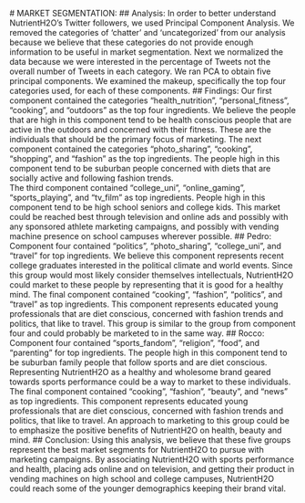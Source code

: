 \# MARKET SEGMENTATION: \#\# Analysis: In order to better understand
NutrientH2O’s Twitter followers, we used Principal Component Analysis.
We removed the categories of ‘chatter’ and ‘uncategorized’ from our
analysis because we believe that these categories do not provide enough
information to be useful in market segmentation. Next we normalized the
data because we were interested in the percentage of Tweets not the
overall number of Tweets in each category. We ran PCA to obtain five
principal components. We examined the makeup, specifically the top four
categories used, for each of these components. \#\# Findings: Our first
component contained the categories “health\_nutrition”,
“personal\_fitness”, “cooking”, and “outdoors” as the top four
ingredients. We believe the people that are high in this component tend
to be health conscious people that are active in the outdoors and
concerned with their fitness. These are the individuals that should be
the primary focus of marketing. The next component contained the
categories “photo\_sharing”, “cooking”, “shopping”, and “fashion” as the
top ingredients. The people high in this component tend to be suburban
people concerned with diets that are socially active and following
fashion trends.  
The third component contained “college\_uni”, “online\_gaming”,
“sports\_playing”, and “tv\_film” as top ingredients. People high in
this component tend to be high school seniors and college kids. This
market could be reached best through television and online ads and
possibly with any sponsored athlete marketing campaigns, and possibly
with vending machine presence on school campuses wherever possible.
\#\# Pedro: Component four contained “politics”, “photo\_sharing”,
“college\_uni”, and “travel” for top ingredients. We believe this
component represents recent college graduates interested in the
political climate and world events. Since this group would most likely
consider themselves intellectuals, NutrientH2O could market to these
people by representing that it is good for a healthy mind. The final
component contained “cooking”, “fashion”, “politics”, and “travel” as
top ingredients. This component represents educated young professionals
that are diet conscious, concerned with fashion trends and politics,
that like to travel. This group is similar to the group from component
four and could probably be marketed to in the same way. \#\# Rocco:
Component four contained “sports\_fandom”, “religion”, “food”, and
“parenting” for top ingredients. The people high in this component tend
to be suburban family people that follow sports and are diet conscious.
Representing NutrientH2O as a healthy and wholesome brand geared towards
sports performance could be a way to market to these individuals. The
final component contained “cooking”, “fashion”, “beauty”, and “news” as
top ingredients. This component represents educated young professionals
that are diet conscious, concerned with fashion trends and politics,
that like to travel. An approach to marketing to this group could be to
emphasize the positive benefits of NutrientH2O on health, beauty and
mind. \#\# Conclusion: Using this analysis, we believe that these five
groups represent the best market segments for NutrientH2O to pursue with
marketing campaigns. By associating NutrientH2O with sports performance
and health, placing ads online and on television, and getting their
product in vending machines on high school and college campuses,
NutrientH2O could reach some of the younger demographics keeping their
brand vital.
